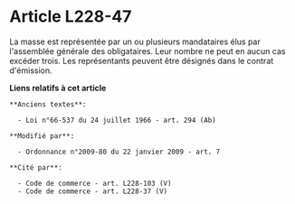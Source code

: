 # Article L228-47

La masse est représentée par un ou plusieurs mandataires élus par l'assemblée générale des obligataires. Leur nombre ne peut
en aucun cas excéder trois.             Les représentants peuvent être désignés dans le contrat d'émission.

**Liens relatifs à cet article**

	**Anciens textes**:

	  - Loi n°66-537 du 24 juillet 1966 - art. 294 (Ab)

	**Modifié par**:

	  - Ordonnance n°2009-80 du 22 janvier 2009 - art. 7

	**Cité par**:

	  - Code de commerce - art. L228-103 (V)
	  - Code de commerce - art. L228-37 (V)
